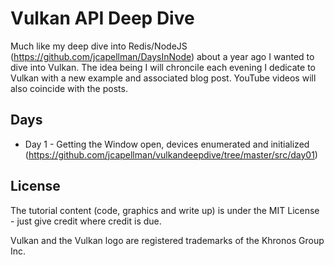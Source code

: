 # Vulkan API Deep Dive

Much like my deep dive into Redis/NodeJS (https://github.com/jcapellman/DaysInNode) about a year ago I wanted to dive into Vulkan.  The idea being I will chroncile each evening I dedicate to Vulkan with a new example and associated blog post. YouTube videos will also coincide with the posts.

## Days

* Day 1 - Getting the Window open, devices enumerated and initialized (https://github.com/jcapellman/vulkandeepdive/tree/master/src/day01)

## License
The tutorial content (code, graphics and write up) is under the MIT License - just give credit where credit is due.

Vulkan and the Vulkan logo are registered trademarks of the Khronos Group Inc.
